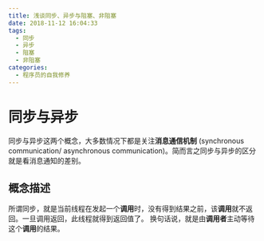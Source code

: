 ```yaml
---
title: 浅谈同步、异步与阻塞、非阻塞
date: 2018-11-12 16:04:33
tags:
  - 同步
  - 异步
  - 阻塞
  - 非阻塞
categories: 
  - 程序员的自我修养
---
```


# 同步与异步
同步与异步这两个概念，大多数情况下都是关注**消息通信机制** (synchronous communication/ asynchronous communication)。简而言之同步与异步的区分就是看消息通知的差别。
## 概念描述
所谓同步，就是当前线程在发起一个**调用**时，没有得到结果之前，该**调用**就不返回。一旦调用返回，此线程就得到返回值了。
换句话说，就是由**调用者**主动等待这个**调用**的结果。
